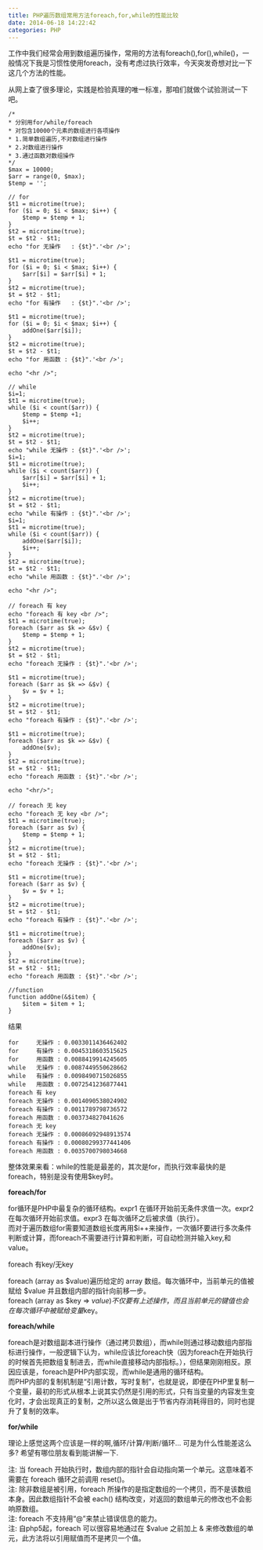 ```yaml
---
title: PHP遍历数组常用方法foreach,for,while的性能比较
date: 2014-06-18 14:22:42
categories: PHP
---
```


工作中我们经常会用到数组遍历操作，常用的方法有foreach(),for(),while()，一般情况下我是习惯性使用foreach，没有考虑过执行效率，今天突发奇想对比一下这几个方法的性能。

从网上查了很多理论，实践是检验真理的唯一标准，那咱们就做个试验测试一下吧。

```
/*
* 分别用for/while/foreach
* 对包含10000个元素的数组进行各项操作
* 1.简单数组遍历,不对数组进行操作
* 2.对数组进行操作
* 3.通过函数对数组操作
*/
$max = 10000;
$arr = range(0, $max);
$temp = '';

// for
$t1 = microtime(true);
for ($i = 0; $i < $max; $i++) {
    $temp = $temp + 1;
}
$t2 = microtime(true);
$t = $t2 - $t1;
echo "for 无操作   : {$t}".'<br />';

$t1 = microtime(true);
for ($i = 0; $i < $max; $i++) {
    $arr[$i] = $arr[$i] + 1;
}
$t2 = microtime(true);
$t = $t2 - $t1;
echo "for 有操作   : {$t}".'<br />';

$t1 = microtime(true);
for ($i = 0; $i < $max; $i++) {
    addOne($arr[$i]);
}
$t2 = microtime(true);
$t = $t2 - $t1;
echo "for 用函数 : {$t}".'<br />';

echo "<hr />";

// while
$i=1;
$t1 = microtime(true);
while ($i < count($arr)) {
    $temp = $temp +1;
    $i++;
}
$t2 = microtime(true);
$t = $t2 - $t1;
echo "while 无操作 : {$t}".'<br />';
$i=1;
$t1 = microtime(true);
while ($i < count($arr)) {
    $arr[$i] = $arr[$i] + 1;
    $i++;
}
$t2 = microtime(true);
$t = $t2 - $t1;
echo "while 有操作 : {$t}".'<br />';
$i=1;
$t1 = microtime(true);
while ($i < count($arr)) {
    addOne($arr[$i]);
    $i++;
}
$t2 = microtime(true);
$t = $t2 - $t1;
echo "while 用函数 : {$t}".'<br />';

echo "<hr />";

// foreach 有 key
echo "foreach 有 key <br />";
$t1 = microtime(true);
foreach ($arr as $k => &$v) {
    $temp = $temp + 1;
}
$t2 = microtime(true);
$t = $t2 - $t1;
echo "foreach 无操作 : {$t}".'<br />';

$t1 = microtime(true);
foreach ($arr as $k => &$v) {
    $v = $v + 1;
}
$t2 = microtime(true);
$t = $t2 - $t1;
echo "foreach 有操作 : {$t}".'<br />';

$t1 = microtime(true);
foreach ($arr as $k => &$v) {
    addOne($v);
}
$t2 = microtime(true);
$t = $t2 - $t1;
echo "foreach 用函数 : {$t}".'<br />';

echo "<hr/>";

// foreach 无 key
echo "foreach 无 key <br />";
$t1 = microtime(true);
foreach ($arr as $v) {
    $temp = $temp + 1;
}
$t2 = microtime(true);
$t = $t2 - $t1;
echo "foreach 无操作 : {$t}".'<br />';

$t1 = microtime(true);
foreach ($arr as $v) {
    $v = $v + 1;
}
$t2 = microtime(true);
$t = $t2 - $t1;
echo "foreach 有操作 : {$t}".'<br />';

$t1 = microtime(true);
foreach ($arr as $v) {
    addOne($v);
}
$t2 = microtime(true);
$t = $t2 - $t1;
echo "foreach 用函数 : {$t}".'<br />';

//function
function addOne(&$item) {
    $item = $item + 1;
}
```

结果

```
for     无操作 : 0.0033011436462402
for     有操作 : 0.0045318603515625
for     用函数 : 0.0088419914245605
while   无操作 : 0.0087449550628662
while   有操作 : 0.0098490715026855
while   用函数 : 0.0072541236877441
foreach 有 key
foreach 无操作 : 0.0014090538024902
foreach 有操作 : 0.0011789798736572
foreach 用函数 : 0.003734827041626
foreach 无 key
foreach 无操作 : 0.00086092948913574
foreach 有操作 : 0.00080299377441406
foreach 用函数 : 0.0035700798034668
```

整体效果来看：while的性能是最差的，其次是for，而执行效率最快的是foreach，特别是没有使用$key时。

**foreach/for**

for循环是PHP中最复杂的循环结构。expr1 在循环开始前无条件求值一次。expr2 在每次循环开始前求值。expr3 在每次循环之后被求值（执行）。  
而对于遍历数组for需要知道数组长度再用$i++来操作，一次循环要进行多次条件判断或计算，而foreach不需要进行计算和判断，可自动检测并输入key,和value。

foreach 有key/无key

foreach (array as $value)遍历给定的 array 数组。每次循环中，当前单元的值被赋给 $value 并且数组内部的指针向前移一步。  
foreach (array as $key => $value)不仅要有上述操作，而且当前单元的键值也会在每次循环中被赋给变量$key。

**foreach/while**

foreach是对数组副本进行操作（通过拷贝数组），而while则通过移动数组内部指标进行操作，一般逻辑下认为，while应该比foreach快（因为foreach在开始执行的时候首先把数组复制进去，而while直接移动内部指标。），但结果刚刚相反。原因应该是，foreach是PHP内部实现，而while是通用的循环结构。  
而PHP内部的复制机制是“引用计数，写时复制”，也就是说，即便在PHP里复制一个变量，最初的形式从根本上说其实仍然是引用的形式，只有当变量的内容发生变化时，才会出现真正的复制，之所以这么做是出于节省内存消耗得目的，同时也提升了复制的效率。

**for/while**

理论上感觉这两个应该是一样的啊,循环/计算/判断/循环… 可是为什么性能差这么多? 希望有哪位朋友看到能讲解一下.

注: 当 foreach 开始执行时，数组内部的指针会自动指向第一个单元。这意味着不需要在 foreach 循环之前调用 reset()。  
注: 除非数组是被引用，foreach 所操作的是指定数组的一个拷贝，而不是该数组本身。因此数组指针不会被 each() 结构改变，对返回的数组单元的修改也不会影响原数组。  
注: foreach 不支持用“@”来禁止错误信息的能力。  
注: 自php5起，foreach 可以很容易地通过在 $value 之前加上 & 来修改数组的单元，此方法将以引用赋值而不是拷贝一个值。
